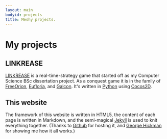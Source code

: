```yaml
---
layout: main
bodyid: projects
title: Meshy projects.
---
```


# My projects

## LINKREASE

[LINKREASE](http://github.com/meshy/linkrease) is a real-time-strategy game that started off as my Computer Science BSc dissertation project. As a conquest game it is in the family of [FreeOrion](http://www.freeorion.org/), [Eufloria](http://www.eufloria-game.com/), and [Galcon](http://www.galcon.com/fusion/). It's written in [Python](http://www.python.org/) using [Cocos2D](http://cocos2d.org/).

## This website
The framework of this website is written in HTML5, the content of each page is
written in Markdown, and the semi-magical [Jekyll](http://github.com/mojombo/jekyll)
is used to knit everything together. (Thanks to [Github](http://github.com/) for hosting
it, and [George Hickman](http://ghickman.co.uk/) for showing me how it all works.)
